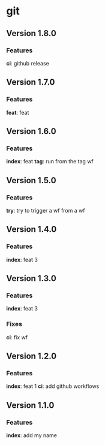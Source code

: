 # git
## Version 1.8.0
### Features
**ci**: github release

## Version 1.7.0
### Features
**feat**: feat

## Version 1.6.0
### Features
**index**: feat
**tag**: run from the tag wf

## Version 1.5.0
### Features
**try**: try to trigger a wf from a wf

## Version 1.4.0
### Features
**index**: feat 3

## Version 1.3.0
### Features
**index**: feat 3

### Fixes
**ci**: fix wf

## Version 1.2.0
### Features
**index**: feat 1
**ci**: add github workflows

## Version 1.1.0
### Features
**index**: add my name


